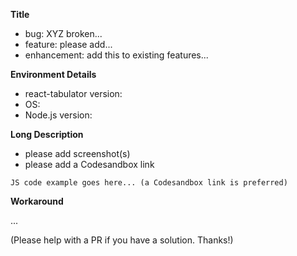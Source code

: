 **Title**
  - bug: XYZ broken...
  - feature: please add...
  - enhancement: add this to existing features...
  
**Environment Details**
  * react-tabulator version:
  * OS:
  * Node.js version:

**Long Description**
  - please add screenshot(s)
  - please add a Codesandbox link

```JS
JS code example goes here... (a Codesandbox link is preferred)
```

**Workaround**

...

(Please help with a PR if you have a solution. Thanks!)
